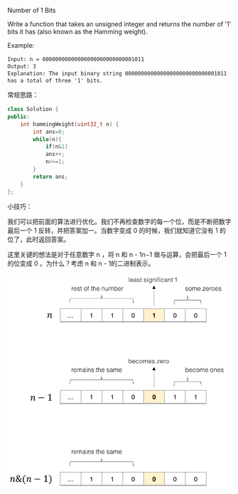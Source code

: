 Number of 1 Bits

Write a function that takes an unsigned integer and returns the number of '1' bits it has (also known as the Hamming weight).

Example:

```
Input: n = 00000000000000000000000000001011
Output: 3
Explanation: The input binary string 00000000000000000000000000001011 has a total of three '1' bits.
```

常规思路：

```c++
class Solution {
public:
    int hammingWeight(uint32_t n) {
        int ans=0;
        while(n){
            if(n&1)
            ans++;
            n>>=1;
        }
        return ans;
    }
};
```

小技巧：

我们可以把前面的算法进行优化。我们不再检查数字的每一个位，而是不断把数字最后一个 1 反转，并把答案加一。当数字变成 0 的时候，我们就知道它没有 1 的位了，此时返回答案。

这里关键的想法是对于任意数字 n ，将 n 和 n - 1n−1 做与运算，会把最后一个 1 的位变成 0 。为什么？考虑 n 和 n - 1的二进制表示。

![](https://github.com/1952560/IMG/blob/main/abfd6109e7482d70d20cb8fc1d632f90eacf1b5e89dfecb2e523da1bcb562f66-image.png)

